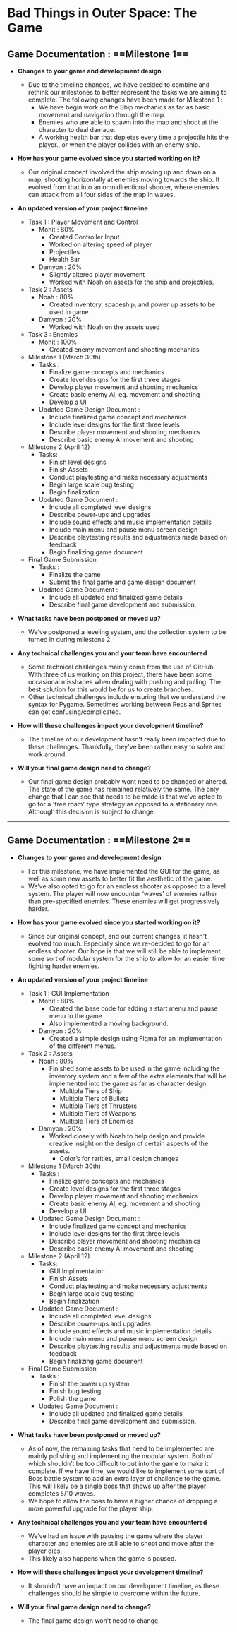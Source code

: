 # Bad Things in Outer Space: The Game

## Game Documentation : ==Milestone 1==
- **Changes to your game and development design** :
  - Due to the timeline changes, we have decided to combine and rethink our milestones to better represent the tasks we are aiming to complete. The following changes have been made for Milestone 1 :
    - We have begin work on the Ship mechanics as far as basic movement and navigation through the map.
    - Enemies who are able to spawn into the map and shoot at the character to deal damage.
    - A working health bar that depletes every time a projectile hits the player., or when the player collides with an enemy ship.

- **How has your game evolved since you started working on it?**
  - Our original concept involved the ship moving up and down on a map, shooting horizontally at enemies moving towards the ship. It evolved from that into an omnidirectional shooter, where enemies can attack from all four sides of the map in waves.

- **An updated version of your project timeline**
  - Task 1 : Player Movement and Control
    - Mohit : 80%
      - Created Controller Input
      - Worked on altering speed of player
      - Projectiles
      - Health Bar
    - Damyon : 20%
      - Slightly altered player movement
      - Worked with Noah on assets for the ship and projectiles.
  - Task 2 : Assets
    - Noah : 80%
      - Created inventory, spaceship, and power up assets to be used in game
    - Damyon : 20%
      - Worked with Noah on the assets used
  - Task 3 : Enemies
    - Mohit : 100%
      - Created enemy movement and shooting mechanics
  - Milestone 1 (March 30th)
    - Tasks : 
      - Finalize game concepts and mechanics
      - Create level designs for the first three stages
      - Develop player movement and shooting mechanics
      - Create basic enemy AI, eg. movement and shooting
      - Develop a UI
    - Updated Game Design Document : 
      - Include finalized game concept and mechanics
      - Include level designs for the first three levels
      - Describe player movement and shooting mechanics
      - Describe basic enemy AI movement and shooting
  - Milestone 2 (April 12)
    - Tasks:
      - Finish level designs
      - Finish Assets
      - Conduct playtesting and make necessary adjustments
      - Begin large scale bug testing
      - Begin finalization
    - Updated Game Document : 
      - Include all completed level designs
      - Describe power-ups and upgrades
      - Include sound effects and music implementation details
      - Include main menu and pause menu screen design
      - Describe playtesting results and adjustments made based on feedback
      - Begin finalizing game document
  - Final Game Submission
    - Tasks : 
      - Finalize the game
      - Submit the final game and game design document
    - Updated Game Document : 
      - Include all updated and finalized game details
      - Describe final game development and submission.

- **What tasks have been postponed or moved up?**
  - We've postponed a leveling system, and the collection system to be turned in during milestone 2. 
- **Any technical challenges you and your team have encountered**
  - Some technical challenges mainly come from the use of GitHub. With three of us working on this project, there have been some occasional misshapes when dealing with pushing and pulling. The best solution for this would be for us to create branches.
  - Other technical challenges include ensuring that we understand the syntax for Pygame. Sometimes working between Recs and Sprites can get confusing/complicated.
- **How will these challenges impact your development timeline?**
  - The timeline of our development hasn't really been impacted due to these challenges. Thankfully, they've been rather easy to solve and work around. 
- **Will your final game design need to change?**
  - Our final game design probably wont need to be changed or altered. The state of the game has remained relatively the same. The only change that I can see that needs to be made is that we've opted to go for a 'free roam' type strategy as opposed to a stationary one. Although this decision is subject to change.
 ---

  ## Game Documentation : ==Milestone 2==
- **Changes to your game and development design** :
  - For this milestone, we have implemented the GUI for the game, as well as some new assets to better fit the aesthetic of the game.
  - We’ve also opted to go for an endless shooter as opposed to a level system. The player will now encounter ‘waves’ of enemies rather than pre-specified enemies. These enemies will get progressively harder.

- **How has your game evolved since you started working on it?**
  - Since our original concept, and our current changes, it hasn't evolved too much. Especially since we re-decided to go for an endless shooter. Our hope is that we will still be able to implement some sort of modular system for the ship to allow for an easier time fighting harder enemies.

- **An updated version of your project timeline**
  - Task 1 : GUI Implementation
    - Mohit : 80%
      - Created the base code for adding a start menu and pause menu  to the game
      - Also implemented a moving background.
    - Damyon : 20%
      - Created a simple design using Figma for an implementation of the different menus.
  - Task 2 : Assets
    - Noah : 80%
      - Finished some assets to be used in the game including the inventory system and a few of the extra elements that will be implemented into the game as far as character design.
        - Multiple Tiers of Ship
        - Multiple Tiers of Bullets
        - Multiple Tiers of Thrusters
        - Multiple Tiers of Weapons
        - Multiple Tiers of Enemies
    - Damyon : 20%
      - Worked closely with Noah to help design and provide creative insight on the design of certain aspects of the assets.
        - Color’s for rarities, small design changes
  - Milestone 1 (March 30th)
    - Tasks : 
      - Finalize game concepts and mechanics
      - Create level designs for the first three stages
      - Develop player movement and shooting mechanics
      - Create basic enemy AI, eg. movement and shooting
      - Develop a UI
    - Updated Game Design Document : 
      - Include finalized game concept and mechanics
      - Include level designs for the first three levels
      - Describe player movement and shooting mechanics
      - Describe basic enemy AI movement and shooting
  - Milestone 2 (April 12)
    - Tasks:
      - GUI Implimentation
      - Finish Assets
      - Conduct playtesting and make necessary adjustments
      - Begin large scale bug testing
      - Begin finalization
    - Updated Game Document : 
      - Include all completed level designs
      - Describe power-ups and upgrades
      - Include sound effects and music implementation details
      - Include main menu and pause menu screen design
      - Describe playtesting results and adjustments made based on feedback
      - Begin finalizing game document
  - Final Game Submission
    - Tasks : 
      - Finish the power up system
      - Finish bug testing
      - Polish the game
    - Updated Game Document : 
      - Include all updated and finalized game details
      - Describe final game development and submission.

- **What tasks have been postponed or moved up?**
  - As of now, the remaining tasks that need to be implemented are mainly polishing and implementing the modular system. Both of which shouldn’t be too difficult to put into the game to make it complete. If we have time, we would like to implement some sort of Boss battle system to add an extra layer of challenge to the game. This will likely be a single boss that shows up after the player completes 5/10 waves.
  - We hope to allow the boss to have a higher chance of dropping a more powerful upgrade for the player ship.
- **Any technical challenges you and your team have encountered**
  - We’ve had an issue with pausing the game where the player character and enemies are still able to shoot and move after the player dies.
  - This likely also happens when the game is paused.
- **How will these challenges impact your development timeline?**
  - It shouldn’t have an impact on our development timeline, as these challenges should be simple to overcome within the future.
- **Will your final game design need to change?**
  - The final game design won't need to change.
